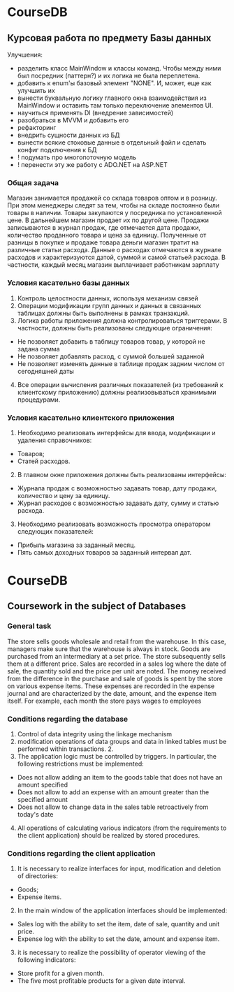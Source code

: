 # CourseDB
## Курсовая работа по предмету Базы данных

Улучшения:
 - разделить класс MainWindow и классы команд. Чтобы между ними был посредник (паттерн?) и их логика не была переплетена.
 - добавить к enum'ы базовый элемент "NONE". И, может, еще как улучшить их
 - вынести буквальную логику главного окна взаимодействия из MainWindow и оставить там только переключение элементов UI.
 - научиться применять DI (внедрение зависимостей)
 - разобраться в MVVM и добавить его
 - рефакторинг
 - внедрить сущности данных из БД
 - вынести всякие стоковые данные в отдельный файл и сделать конфиг подключения к БД
 - ! подумать про многопоточную модель
 - ! перенести эту же работу с ADO.NET на ASP.NET

### Общая задача
Магазин занимается продажей со склада товаров оптом и в розницу. При этом менеджеры следят за тем, чтобы на складе постоянно были товары в наличии. Товары закупаются у посредника по установленной цене.
В дальнейшем магазин продает их по другой цене. Продажи записываются в журнал продаж, где отмечается дата продажи, количество проданного товара и цена за единицу.
Полученные от разницы в покупке и продаже товара деньги магазин тратит на различные статьи расхода. Данные о расходах отмечаются в журнале расходов и характеризуются датой, суммой и самой статьей расхода.
В частности, каждый месяц магазин выплачивает работникам зарплату

### Условия касательно базы данных
1.	Контроль целостности данных, используя механизм связей
2.	Операции модификации групп данных и данных в связанных таблицах должны быть выполнены в рамках транзакций.
3.	Логика работы приложения должна контролироваться триггерами. В частности, должны быть реализованы следующие ограничения:
 - Не позволяет добавить в таблицу товаров товар, у которой не задана сумма
 - Не позволяет добавлять расход, с суммой большей заданной
 - Не позволяет изменять данные в таблице продаж задним числом от сегодняшней даты
4.	Все операции вычисления различных показателей (из требований к клиентскому приложению) должны реализовываться хранимыми процедурами.

### Условия касательно клиентского приложения
1.	Необходимо реализовать интерфейсы для ввода, модификации и удаления справочников:
 - Товаров;
 - Статей расходов.
2.	В главном окне приложения должны быть реализованы интерфейсы:
 - Журнала продаж с возможностью задавать товар, дату продажи, количество и цену за единицу.
 - Журнал расходов с возможностью задавать дату, сумму и статью расхода.
3.	Необходимо реализовать возможность просмотра оператором следующих показателей:
 - Прибыль магазина за заданный месяц.
 - Пять самых доходных товаров за заданный интервал дат.



# CourseDB
## Coursework in the subject of Databases

### General task
The store sells goods wholesale and retail from the warehouse. In this case, managers make sure that the warehouse is always in stock. Goods are purchased from an intermediary at a set price.
The store subsequently sells them at a different price. Sales are recorded in a sales log where the date of sale, the quantity sold and the price per unit are noted.
The money received from the difference in the purchase and sale of goods is spent by the store on various expense items. These expenses are recorded in the expense journal and are characterized by the date, amount, and the expense item itself.
For example, each month the store pays wages to employees

### Conditions regarding the database
1.	Control of data integrity using the linkage mechanism
2. modification operations of data groups and data in linked tables must be performed within transactions. 2.
3. The application logic must be controlled by triggers. In particular, the following restrictions must be implemented:
 - Does not allow adding an item to the goods table that does not have an amount specified
 - Does not allow to add an expense with an amount greater than the specified amount
 - Does not allow to change data in the sales table retroactively from today's date
4.	All operations of calculating various indicators (from the requirements to the client application) should be realized by stored procedures.

### Conditions regarding the client application
1.	It is necessary to realize interfaces for input, modification and deletion of directories:
 - Goods;
 - Expense items.
2.	In the main window of the application interfaces should be implemented:
 - Sales log with the ability to set the item, date of sale, quantity and unit price.
 - Expense log with the ability to set the date, amount and expense item.
3. it is necessary to realize the possibility of operator viewing of the following indicators:
 - Store profit for a given month.
 - The five most profitable products for a given date interval.
